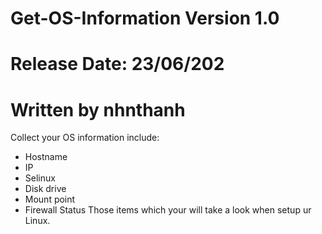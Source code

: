 # Get-OS-Information Version 1.0
# Release Date: 23/06/202
# Written by nhnthanh
Collect your OS information include:
- Hostname
- IP 
- Selinux
- Disk drive
- Mount point
- Firewall Status
Those items which your will take a look when setup ur Linux. 
